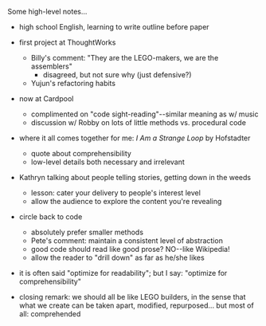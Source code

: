 Some high-level notes...

- high school English, learning to write outline before paper

- first project at ThoughtWorks
  - Billy's comment: "They are the LEGO-makers, we are the assemblers"
    - disagreed, but not sure why (just defensive?)
  - Yujun's refactoring habits

- now at Cardpool
  - complimented on "code sight-reading"--similar meaning as w/ music
  - discussion w/ Robby on lots of little methods vs. procedural code

- where it all comes together for me: *I Am a Strange Loop* by Hofstadter
  - quote about comprehensibility
  - low-level details both necessary and irrelevant

- Kathryn talking about people telling stories, getting down in the weeds
  - lesson: cater your delivery to people's interest level
  - allow the audience to explore the content you're revealing

- circle back to code
  - absolutely prefer smaller methods
  - Pete's comment: maintain a consistent level of abstraction
  - good code should read like good prose? NO--like Wikipedia!
  - allow the reader to "drill down" as far as he/she likes

- it is often said "optimize for readability"; but I say: "optimize for comprehensibility"

- closing remark: we should all be like LEGO builders, in the sense that what we create can be taken
  apart, modified, repurposed... but most of all: comprehended